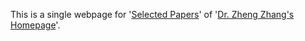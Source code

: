 This is a single webpage for '[Selected Papers](https://cszhengzhang.cn/SelPub)' of '[Dr. Zheng Zhang's Homepage](https://cszhengzhang.github.io/)'.
